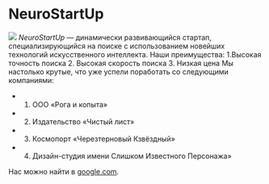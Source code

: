 # NeuroStartUp
![](https://netology-code.github.io/git-homeworks/introduction/assets/logo.png)
*NeuroStartUp* — динамически развивающийся стартап, специализирующийся на поиске с использованием новейших технологий искусственного интеллекта.
Наши преимущества:
1.Высокая точность поиска
2. Высокая скорость поиска
3. Низкая цена
Мы настолько крутые, что уже успели поработать со следующими компаниями:

* 1. ООО «Рога и копыта»
* 2. Издательство «Чиcтый лист»
* 3. Космопорт «Черезтерновый Кзвёздный»
* 4. Дизайн-студия имени Слишком Известного Персонажа»

Нас можно найти в [google.com](https://google.com).